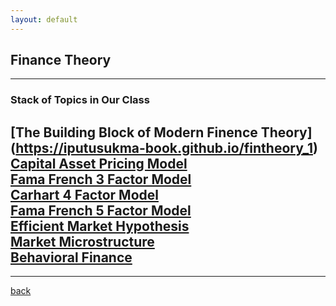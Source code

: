 ```yaml
---
layout: default
---
```


## Finance Theory
------

### Stack of Topics in Our Class
**[The Building Block of Modern Finence Theory] (https://iputusukma-book.github.io/fintheory_1)**<br>
**[Capital Asset Pricing Model]()**<br>
**[Fama French 3 Factor Model]()**<br>
**[Carhart 4 Factor Model]()**<br>
**[Fama French 5 Factor Model]()**<br>
**[Efficient Market Hypothesis]()**<br>
**[Market Microstructure]()**<br>
**[Behavioral Finance]()**<br>
------




------



[back](./)
